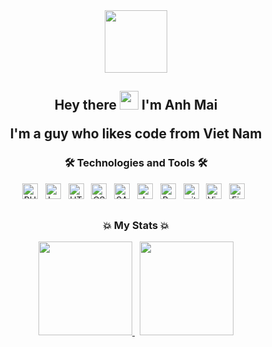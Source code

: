 <div align='center'> 
<div id="header">
    <img src="https://media4.giphy.com/media/2IudUHdI075HL02Pkk/giphy.gif?cid=ecf05e471omwuniigs52eps4m06of4u64jsdz66xe40nwbd9&rid=giphy.gif&ct=g" width="100"/>
</div>


<div id="badges">
    <img src="https://komarev.com/ghpvc/?username=mhanhqb1&style=flat-square&color=blue" alt=""/>
</div>



<h2> Hey there
<img src="https://media.giphy.com/media/hvRJCLFzcasrR4ia7z/giphy.gif" width="30px"/>
I'm Anh Mai

    
I'm a guy who likes code from Viet Nam
</h2>

### 🛠 Technologies and Tools 🛠
<span><img src="https://img.shields.io/badge/PHP-282C34?logo=css3&logoColor=007ACC" alt="PHP logo" title="PHP" height="25" /></span>
&nbsp;
<span><img src="https://img.shields.io/badge/Laravel-282C34?logo=css3&logoColor=E34F26" alt="Laravel logo" title="Laravel" height="25" /></span>
&nbsp;
<span><img src="https://img.shields.io/badge/HTML5-282C34?logo=html5&logoColor=E34F26" alt="HTML5 logo" title="HTML5" height="25" /></span>
&nbsp;
<span><img src="https://img.shields.io/badge/CSS3-282C34?logo=css3&logoColor=1572B6" alt="CSS3 logo" title="CSS3" height="25" /></span>
&nbsp;
<span><img src="https://img.shields.io/badge/Sass-282C34?logo=sass&logoColor=CC6699" alt="SASS logo" title="SASS" height="25" /></span>
&nbsp;
<span><img src="https://img.shields.io/badge/JavaScript-282C34?logo=javascript&logoColor=F7DF1E" alt="JavaScript logo" title="JavaScript" height="25" /></span>
&nbsp;
<span><img src="https://img.shields.io/badge/Bootstrap-282C34?logo=bootstrap&logoColor=7952B3" alt="Bootstrap logo" title="Bootstrap" height="25" /></span>
&nbsp;
<span><img src="https://img.shields.io/badge/git-282C34?logo=git&logoColor=F05032" alt="git logo" title="git" height="25" /></span>
&nbsp;
<span><img src="https://img.shields.io/badge/VS%20Code-282C34?logo=visual-studio-code&logoColor=007ACC" alt="Visual Studio Code logo" title="Visual Studio Code" height="25" /></span>
&nbsp;
<span><img src="https://img.shields.io/badge/Firebase-282C34?logo=firebase&logoColor=FFCA28" alt="Firebase logo" title="Firebase" height="25" /></span>
&nbsp;

<h2></h2>

### 💥 My Stats 💥

<div>

<a href="#">
<img height="150px" src="https://github-readme-stats.vercel.app/api?username=mhanhqb1&show_icons=true&theme=tokyonight">
</a>
&nbsp;
<a href="#">
<img height="150px" src="https://github-readme-stats.vercel.app/api/top-langs/?username=mhanhqb1&layout=compact&theme=tokyonight">
</a>

</div>

</div>

